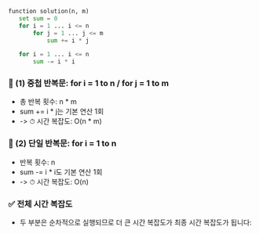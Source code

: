 ```py
function solution(n, m)
   set sum = 0
   for i = 1 ... i <= n
       for j = 1 ... j <= m
           sum += i * j

   for i = 1 ... i <= n
       sum -= i * i
```


### 🔸 (1) 중첩 반복문: for i = 1 to n / for j = 1 to m
- 총 반복 횟수: n * m
- sum += i * j는 기본 연산 1회
- -> ⏱ 시간 복잡도: O(n * m)


### 🔸 (2) 단일 반복문: for i = 1 to n
- 반복 횟수: n
- sum -= i * i도 기본 연산 1회
- -> ⏱ 시간 복잡도: O(n)


### ✅ 전체 시간 복잡도
- 두 부분은 순차적으로 실행되므로 더 큰 시간 복잡도가 최종 시간 복잡도가 됩니다:
